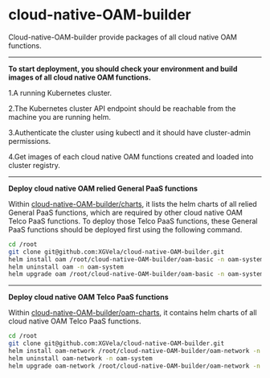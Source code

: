 # cloud-native-OAM-builder

Cloud-native-OAM-builder provide packages of all cloud native OAM functions.

---
**To start deployment, you should check your environment and build images of all cloud native OAM functions.**

1.A running Kubernetes cluster.

2.The Kubernetes cluster API endpoint should be reachable from the machine you are running helm.

3.Authenticate the cluster using kubectl and it should have cluster-admin permissions.

4.Get images of each cloud native OAM functions created and loaded into cluster registry.

---
**Deploy cloud native OAM relied General PaaS functions**

Within [cloud-native-OAM-builder/charts](https://github.com/XGVela/cloud-native-OAM-builder/tree/main/charts), it lists the helm charts of all relied General PaaS functions, which are required by other cloud native OAM Telco PaaS functions. To deploy those Telco PaaS functions, these General PaaS functions should be deployed first using the following command.

```bash
cd /root
git clone git@github.com:XGVela/cloud-native-OAM-builder.git
helm install oam /root/cloud-native-OAM-builder/oam-basic -n oam-system
helm uninstall oam -n oam-system
helm upgrade oam /root/cloud-native-OAM-builder/oam-basic -n oam-system
```

---
**Deploy cloud native OAM Telco PaaS functions**

Within [cloud-native-OAM-builder/oam-charts](https://github.com/XGVela/cloud-native-OAM-builder/tree/main/oam-charts), it contains helm charts of all cloud native OAM Telco PaaS functions.

```bash
cd /root
git clone git@github.com:XGVela/cloud-native-OAM-builder.git
helm install oam-network /root/cloud-native-OAM-builder/oam-network -n oam-system
helm uninstall oam-network -n oam-system
helm upgrade oam-network /root/cloud-native-OAM-builder/oam-network -n oam-system
```
